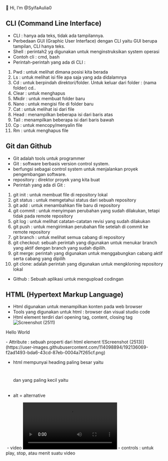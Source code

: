 👋 Hi, I’m @SyifaAulia0

<!---
SyifaAulia0/SyifaAulia0 is a ✨ special ✨ repository because its `README.md` (this file) appears on your GitHub profile.
You can click the Preview link to take a look at your changes.
--->
CLI (Command Line Interface)
- 
- CLI : hanya ada teks, tidak ada tampilannya.  
- Perbedaan GUI (Graphic User Interface) dengan CLI yaitu GUI berupa tampilan, CLI hanya teks.
- Shell : perintah2 yg digunakan untuk menginstruksikan system operasi
- Contoh cli : cmd, bash 
- Perintah-perintah yang ada di CLI :
1. Pwd : untuk melihat dimana posisi kita berada
2. Ls : untuk melihat isi file apa saja yang ada didalamnya
3. Cd : untuk berpindah direktori/folder. Untuk keluar dari folder : (nama folder) cd..
4. Clear : untuk menghapus
5. Mkdir : untuk membuat folder baru
6. Nano : untuk mengisi file di folder baru
7. Cat : untuk melihat isi dari file
8. Head : menampilkan beberapa isi dari baris atas
9. Tail : menampilkan beberapa isi dari baris bawah
10. Cp : untuk mencopy/menyalin file
11. Rm : untuk menghapus file

Git dan Github 
- 
- Git adalah tools untuk programmer
- Git : software berbasis version control system.
- berfungsi sebagai control system untuk menjalankan proyek pengembangan software.
- repository : direktor proyek yang kita buat
- Perintah yang ada di Git :
1. git init : untuk membuat file di repository lokal
2. git status : untuk memgetahui status dari sebuah repository
3. git add : untuk menambahkan file baru di repository 
4. git commit : untuk menyimpan perubahan yang sudah dilakukan, tetapi tidak pada remote repository
5. git log : untuk melihat catatan-catatan revisi yang sudah dilakukan
6. git push : untuk mengirimkan perubahan file setelah di commit ke remote repository
7. git branch : untuk melihat semua cabang di repository
8. git checkout: sebuah perintah yang digunakan untuk menukar branch yang aktif dengan branch yang sudah dipilih.
9. git merge: perintah yang digunakan untuk menggabungkan cabang aktif serta cabang yang dipilih
10. git clone: adalah perintah yang digunakan untuk mengkloning repository lokal

- Github : Sebuah aplikasi untuk mengupload codingan

HTML (Hypertext Markup Language)
- 
- Html digunakan untuk menampilkan konten pada web browser
- Tools yang digunakan untuk html : browser dan visual studio code 
- Html element terdiri dari opening tag, content, closing tag
![Screenshot (2511)](https://user-images.githubusercontent.com/114098894/192135221-52593546-753b-48a9-b975-81d5dceb1fff.png)
<p>Hello World</p>
- Attribute : sebuah properti dari html element
![Screenshot (2513)](https://user-images.githubusercontent.com/114098894/192136069-f2ad1493-bda6-43cd-87eb-0004a7f265cf.png)

- html mempunyai heading paling besar yaitu <h1></h1> dan yang paling kecil yaitu <h6></h6>
- alt = alternative
<img src="" alt="">
- video
<video controls>
 <source src="" type="type/mp4">
</video>
- controls : untuk play, stop, atau menit suatu video


